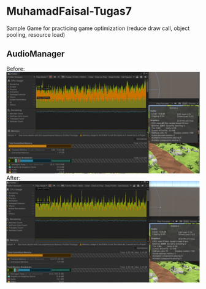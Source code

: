 # MuhamadFaisal-Tugas7
Sample Game for practicing game optimization (reduce draw call, object pooling, resource load)

## AudioManager
Before:
<img src="Screenshot/point2-before.png">
After:
<img src="Screenshot/point2-after.png">
